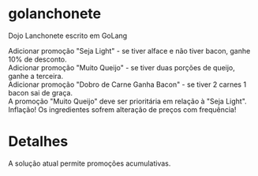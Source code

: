 # golanchonete
Dojo Lanchonete escrito em GoLang

Adicionar promoção "Seja Light" - se tiver alface e não tiver bacon, ganhe 10% de desconto.<br />
Adicionar promoção "Muito Queijo" - se tiver duas porções de queijo, ganhe a terceira.<br />
Adicionar promoção "Dobro de Carne Ganha Bacon" - se tiver 2 carnes 1 bacon sai de graça.<br />
A promoção "Muito Queijo" deve ser prioritária em relação à "Seja Light".<br />
Inflação! Os ingredientes sofrem alteração de preços com frequência!

# Detalhes
A solução atual permite promoções acumulativas.
